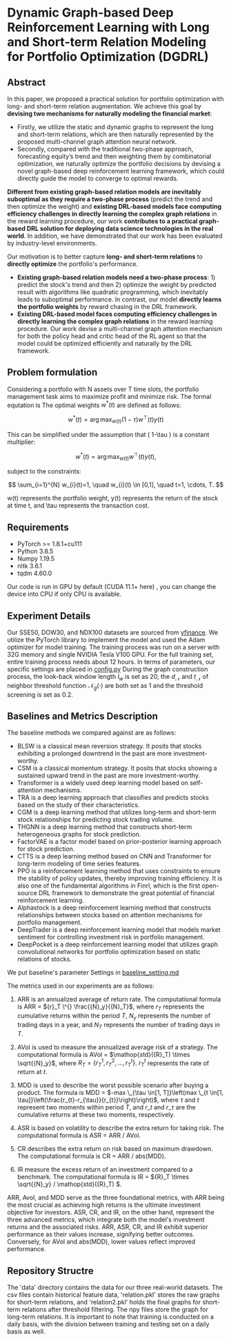 # Dynamic Graph-based Deep Reinforcement Learning with Long and Short-term Relation Modeling for Portfolio Optimization (DGDRL)


## Abstract
In this paper, we proposed a practical solution for portfolio optimization with long- and short-term relation augmentation.  We achieve this goal by **devising two mechanisms for naturally modeling the financial market**: 

- Firstly, we utilize the static and dynamic graphs to represent the long and short-term relations, which are then naturally represented by the proposed multi-channel graph attention neural network. 
- Secondly, compared with the traditional two-phase approach, forecasting equity’s trend and then weighting them by combinatorial optimization, we naturally optimize the portfolio decisions by devising a novel graph-based deep reinforcement learning framework, which could directly guide the model to converge to optimal rewards.

**Different from existing graph-based relation models are inevitably suboptimal as they require a two-phase process** (predict the trend and then optimize the weight) and  **existing DRL-based models face computing efficiency challenges in directly learning the complex graph relations** in the reward learning procedure, our work **contributes to a practical graph-based DRL solution for deploying data science technologies in the real world**. In addition, we have demonstrated that our work has been evaluated by industry-level environments. 

Our motivation is to better capture **long- and short-term relations** to **directly optimize** the portfolio's performance. 

- **Existing graph-based relation models need a two-phase process**: 1) predict the stock's trend and then 2) optimize the weight by predicted result with algorithms like quadratic programming, which inevitably leads to suboptimal performance. In contrast, our model **directly learns the portfolio weights** by reward chasing in the DRL framework.
- **Existing DRL-based model faces computing efficiency challenges in directly learning the complex graph relations** in the reward learning procedure. Our work devise a multi-channel graph attention mechanism for both the policy head and critic head of the RL agent so that the model could be optimized efficiently and naturally by the DRL framework. 

## Problem formulation

Considering a portfolio with N assets over T time slots, the portfolio management task aims to maximize profit and minimize risk. The formal equtation is 
The optimal weights $w^*(t)$ are defined as follows:

$$
w^{*}(t) = \arg \max _{w(t)}(1-\tau) w^{\top}(t) y(t)
$$

This can be simplified under the assumption that \( 1-\tau \) is a constant multiplier:

$$
w^{*}(t) = \arg \max _{w(t)} w^{\top}(t) y(t),
$$

subject to the constraints:

$$
\sum_{i=1}^{N} w_{i}(t)=1, \quad w_{i}(t) \in [0,1], \quad t=1, \cdots, T.
$$

w(t) represents the portfolio weight, y(t) represents the return of the stock at time t, and \tau represents the transaction cost.

## Requirements
- PyTorch >= 1.8.1+cu111
- Python 3.8.5
- Numpy 1.19.5
- nltk 3.6.1
- tqdm 4.60.0

Our code is run in GPU by default (CUDA 11.1+ here) , you can change the device into CPU if only CPU is available.

## Experiment Details
Our SSE50, DOW30, and NDX100 datasets are sourced from [yfinance](https://github.com/ranaroussi/yfinance). We utilize the PyTorch library to implement the model and used the Adam optimizer for model training. The training process was run on a server with 32G memory and single NVIDIA Tesla V100 GPU. For the full training set, entire training process needs about 12 hours. In terms of parameters, our specific settings are placed in [config.py](#config.py)
During the graph construction process, the look-back window length $l_{w}$ is set as 20, the $d_{\mathcal{N}}$ and $t_{\mathcal{N}}$ of neighbor threshold function $\mathcal{N}_g(\cdot)$ are both set as 1 and the threshold screening is set as 0.2. 

## Baselines and Metrics Description
The baseline methods we compared against are as follows:

- BLSW is a classical mean reversion strategy. It posits that stocks exhibiting a prolonged downtrend in the past are more investment-worthy.
- CSM is a classical momentum strategy. It posits that stocks showing a sustained upward trend in the past are more investment-worthy.
- Transformer is a widely used deep learning model based on self-attention mechanisms.
- TRA is a deep learning approach that classifies and predicts stocks based on the study of their  characteristics.
- CGM is a deep learning method that utilizes long-term and short-term  stock relationships for predicting stock trading volume.
- THGNN is a deep learning method that constructs short-term heterogeneous graphs for stock prediction.
- FactorVAE is a factor model based on prior-posterior learning approach for stock prediction.
- CTTS is a deep learning method based on CNN and Transformer for long-term modeling of time series features.
- PPO is a reinforcement learning method that uses constraints to ensure the stability of policy updates, thereby improving training efficiency. It is also one of the fundamental algorithms in Finrl, which is the first open-source DRL framework to demonstrate the great potential of financial reinforcement learning.
- Alphastock is a deep reinforcement learning method that constructs relationships between stocks based on attention mechanisms for portfolio management.
- DeepTrader is a deep reinforcement learning model that models market sentiment for controlling investment risk in portfolio management.
- DeepPocket is a deep reinforcement learning model that utilizes graph convolutional networks for portfolio optimization based on static relations of stocks.

We put baseline's parameter Settings in [baseline_setting.md](#baseline_setting.md)

The metrics used in our experiments are as follows:

1) ARR is an annualized average of return rate. The computational formula is ARR = ${r}_T \^{} \frac{{N}_y}{{N}_T}$, where  ${r}_T$ represents the cumulative returns within the period $T$, ${N}_y$ represents the number of trading days in a year, and ${N}_T$ represents the number of trading days in $T$.

2) AVol is used to measure the annualized average risk of a strategy. The computational formula is AVol = $\mathop{std}({R}_T) \times \sqrt{{N}_y}$, where ${R}_T = \{{r}_T^1, {r}_T^2, \ldots,{r}_T^t \}$. ${r}_T^t$ represents the rate of return at $t$.

3) MDD is used to describe the worst possible scenario after buying a product. The formula is MDD = $-max \_{\tau \in[1, T]}\left(max \_{t \in[1, \tau]}\left(\frac{r_{t}-r_{\tau}}{r_{t}}\right)\right)$, where $\tau$ and $t$ represent two moments within period $T$, and ${r}\_{t}$ and ${r}\_{\tau}$ are the cumulative returns at these two moments, respectively. 

4) ASR is based on volatility to describe the extra return for taking risk. The computational formula is ASR = ARR $/$ AVol.

5) CR describes the extra return on risk based on maximum drawdown. The computational formula is CR = ARR $/$ abs(MDD).

6) IR measure the excess return of an investment compared to a benchmark. The computational formula is IR = ${R}_T \times \sqrt{{N}_y} / \mathop{std}({R}_T) $.

ARR, Avol, and MDD serve as the three foundational metrics, with ARR being the most crucial as achieving high returns is the ultimate investment objective for investors. ASR, CR, and IR, on the other hand, represent the three advanced metrics, which integrate both the model's investment returns and the associated risks. ARR, ASR, CR, and IR exhibit superior performance as their values increase, signifying better outcomes. Conversely, for AVol and abs(MDD), lower values reflect improved performance.

## Repository Structre

   The 'data' directory contains the data for our three real-world datasets. The csv files contain historical feature data, 'relation.pkl' stores the raw graphs for short-term relations, and 'relation2.pkl' holds the final graphs for short-term relations after threshold filtering. The npy files store the graph for long-term relations. It is important to note that training is conducted on a daily basis, with the division between training and testing set on a daily basis as well.





